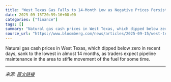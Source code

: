```yaml
---
title: "West Texas Gas Falls to 14-Month Low as Negative Prices Persist"
date: 2025-09-15T20:59:16+08:00
categories: ["finance"]
tags: []
summary: "Natural gas cash prices in West Texas, which dipped below zero in recent days, sank to the lowest in almost 14 months, as traders expect pipeline maintenance in the area to stifle movement of the fuel"
source_url: "https://www.bloomberg.com/news/articles/2025-09-15/west-texas-gas-falls-to-14-month-low-as-negative-prices-persist"
---
```


Natural gas cash prices in West Texas, which dipped below zero in recent days, sank to the lowest in almost 14 months, as traders expect pipeline maintenance in the area to stifle movement of the fuel for some time.

---

*来源: [原文链接](https://www.bloomberg.com/news/articles/2025-09-15/west-texas-gas-falls-to-14-month-low-as-negative-prices-persist)*
